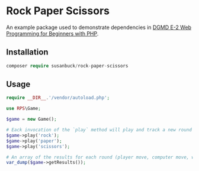 # Rock Paper Scissors

An example package used to demonstrate dependencies in [DGMD E-2 Web Programming for Beginners with PHP](https://hesweb.dev/e2).



## Installation
```php
composer require susanbuck/rock-paper-scissors
```


## Usage
```php
require __DIR__.'/vendor/autoload.php';

use RPS\Game;

$game = new Game();

# Eack invocation of the `play` method will play and track a new round of player (given move) vs. computer
$game->play('rock');
$game->play('paper');
$game->play('scissors');

# An array of the results for each round (player move, computer move, whether player won) can be accessed from the `getResults` method
var_dump($game->getResults());
```
